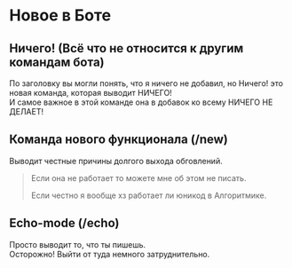 # Новое в Боте

Ничего! (Всё что не относится к другим командам бота)
-----------------
По заголовку вы могли понять, что я ничего не добавил, но Ничего! это новая команда, которая выводит НИЧЕГО!  
И самое важное в этой команде она в добавок ко всему НИЧЕГО НЕ ДЕЛАЕТ!

Команда нового функционала (/new)
-----------------
Выводит честные причины долгого выхода обговлений.
> Если она не работает то можете мне об этом не писать.
> 
> Если честно я вообще хз работает ли юникод в Алгоритмике.

Echo-mode (/echo)
-----------------
Просто выводит то, что ты пишешь.  
Осторожно! Выйти от туда немного затруднительно.